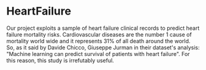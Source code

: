 # HeartFailure
Our project exploits a sample of heart failure clinical records to predict heart failure mortality risks.
Cardiovascular diseases are the number 1 cause of mortality world wide and it represents 31% of all death around the world. So, as it said by Davide Chicco, Giuseppe Jurman in their dataset's analysis: "Machine learning can predict survival of patients with heart failure". For this reason, this study is irrefutably useful.
